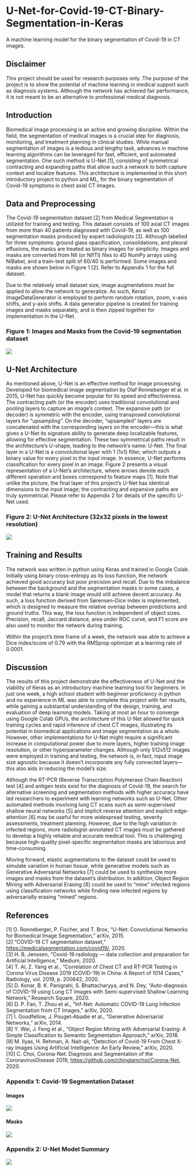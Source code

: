 # U-Net-for-Covid-19-CT-Binary-Segmentation-in-Keras
A machine learning model for the binary segmentation of Covid-19 in CT images.


## Disclaimer
  This project should be used for research purposes only. The purpose of the project is to show the potential of machine learning in medical support such as diagnosis systems. Although the network has achieved fair performance, it is not meant to be an alternative to professional medical diagnosis.

## Introduction
  Biomedical image processing is an active and growing discipline. Within the field, the segmentation of medical images is a crucial step for diagnosis, monitoring, and treatment planning in clinical studies. While manual segmentation of images is a tedious and lengthy task, advances in machine learning algorithms can be leveraged for fast, efficient, and automated segmentation. One such method is U-Net [1], consisting of symmetrical contracting and expanding paths that allow such a network to both capture context and localize features. This architecture is implemented in this short introductory project to python and ML, for the binary segmentation of Covid-19 symptoms in chest axial CT images.

## Data and Preprocessing 
  The Covid-19 segmentation dataset [2] from Medical Segmentation is utilized for training and testing. This dataset consists of 100 axial CT images from more than 40 patients diagnosed with Covid-19, as well as 100 segmentation masks produced by expert radiologists [3]. Although labelled for three symptoms: ground glass opacification, consolidations, and pleural effusions, the masks are treated as binary images for simplicity. Images and masks are converted from NII (or NIfTI) files to 4D NumPy arrays using NiBabel, and a train-test split of 60/40 is performed. Some images and masks are shown below in Figure 1 [2]. Refer to Appendix 1 for the full dataset.
  
  Due to the relatively small dataset size, image augmentations must be applied to allow the network to generalize. As such, Keras’ ImageDataGenerator is employed to perform random rotation, zoom, x-axis shifts, and y-axis shifts. A data generator pipeline is created for training images and masks separately, and is then zipped together for implementation in the U-Net. 
 
### Figure 1: Images and Masks from the Covid-19 segmentation dataset
![](utils/sample-image-mask-plots.png)

## U-Net Architecture
  As mentioned above, U-Net is an effective method for image processing. Developed for biomedical image segmentation by Olaf Ronneberger et al. in 2015, U-Net has quickly become popular for its speed and effectiveness. The contracting path (or the encoder) uses traditional convolutional and pooling layers to capture an image’s context. The expansive path (or decoder) is symmetric with the encoder, using transposed convolutional layers for “upsampling”. On the decoder, “upsampled” layers are concatenated with the corresponding layers on the encoder—this is what gives a U-Net its signature ability to generate deep localizable features, allowing for effective segmentation. These two symmetrical paths result in the architecture’s U-shape, leading to the network’s name: U-Net. The final layer in a U-Net is a convolutional layer with 1 (1x1) filter, which outputs a binary value for every pixel in the input image. In essence, U-Net performs classification for every pixel in an image. Figure 2 presents a visual representation of a U-Net’s architecture, where arrows denote each different operation and boxes correspond to feature maps [1]. Note that unlike the picture, the final layer of this project’s U-Net has identical dimensions to the input image; the contracting and expansive paths are truly symmetrical. Please refer to Appendix 2 for details of the specific U-Net used.
  
### Figure 2: U-Net Architecture (32x32 pixels in the lowest resolution)
![](utils/u-net-architecture.png)

## Training and Results
  The network was written in python using Keras and trained in Google Colab. Initially using binary cross-entropy as its loss function, the network achieved good accuracy but poor precision and recall. Due to the imbalance between the background and the segmentation masks in some cases, a model that returns a blank image would still achieve decent accuracy. As such, a loss function derived from Sørensen–Dice index is implemented, which is designed to measure the relative overlap between predictions and ground truths. This way, the loss function is independent of object sizes. Precision, recall, Jaccard distance, area under ROC curve, and F1 score are also used to monitor the network during training. 
  
  Within the project’s time frame of a week, the network was able to achieve a Dice index/score of 0.79 with the RMSprop optimizer at a learning rate of 0.0001.
  
## Discussion
  The results of this project demonstrate the effectiveness of U-Net and the viability of Keras as an introductory machine learning tool for beginners. In just one week, a high school student with beginner proficiency in python and no experience in ML was able to complete this project with fair results, while gaining a substantial understanding of the design, training, and evaluation of deep learning models. Taking at most an hour to converge using Google Colab GPUs, the architecture of this U-Net allowed for quick training cycles and rapid inference of chest CT images, illustrating its potential in biomedical applications and image segmentation as a whole. However, other implementations for U-Net might require a significant increase in computational power due to more layers, higher training image resolution, or other hyperparameter changes. Although only 512x512 images were employed in training and testing, the network is, in fact, input image size agnostic because it doesn’t incorporate any fully connected layers— this also aids in reducing the model’s size.

  Although the RT-PCR (Reverse Transcription Polymerase Chain Reaction) test [4] and antigen tests exist for the diagnosis of Covid-19, the search for alternative screening and segmentation methods with higher accuracy have led researchers to experiment with learning networks such as U-Net. Other automated methods involving lung CT scans such as semi-supervised shallow neural networks [5] and implicit reverse attention and explicit edge-attention [6] may be useful for more widespread testing, severity assessments, treatment planning. However, due to the high variation in infected regions, more radiologist-annotated CT images must be gathered to develop a highly reliable and accurate medical tool. This is challenging because high-quality pixel-specific segmentation masks are laborious and time-consuming.
  
  Moving forward, elastic augmentations to the dataset could be used to simulate variation in human tissue, while generative models such as Generative Adversarial Networks [7] could be used to synthesize more images and masks from the dataset’s distribution. In addition, Object Region Mining with Adversarial Erasing [8] could be used to “mine” infected regions using classification networks while finding new infected regions by adversarially erasing “mined” regions. 
 
## References
[1] O. Ronneberger, P. Fischer, and T. Brox, “U-Net: Convolutional Networks for Biomedical Image Segmentation,” arXiv, 2015.  
[2] “COVID-19 CT segmentation dataset,” https://medicalsegmentation.com/covid19/, 2020.  
[3] H. B. Jenssen, “Covid-19 radiology — data collection and preparation for Artificial Intelligence,” Medium, 2020.   
[4] T. Ai, Z. Yang et al., “Correlation of Chest CT and RT-PCR Testing in Corona Virus Disease 2019 (COVID-19) in China: A Report of 1014 Cases,” Radiology, vol. 2019, p. 200642, 2020.  
[5] D. Konar, B. K. Panigrahi, S. Bhattacharyya, and N. Dey, “Auto-diagnosis of COVID-19 using Lung CT Images with Semi-supervised Shallow Learning Network,” Research Square, 2020.  
[6] D. P. Fan, T. Zhou et al., “Inf-Net: Automatic COVID-19 Lung Infection Segmentation from CT Images,” arXiv, 2020.  
[7] I. Goodfellow, J. Pouget-Abadie et al., “Generative Adversarial Networks,” arXiv, 2014.  
[8] Y. Wei, J. Feng et al., “Object Region Mining with Adversarial Erasing: A Simple Classification to Semantic Segmentation Approach,” arXiv, 2018.  
[9] M. Ilyas, H. Rehman, A. Nait-ali, “Detection of Covid-19 From Chest X-ray Images Using Artificial Intelligence: An Early Review,” arXiv, 2020.   
[10] C. Choi, Corona-Net: Diagnosis and Segmentation of the CoronavirusDisease 2019, https://github.com/chinglamchoi/Corona-Net, 2020.  

### Appendix 1: Covid-19 Segmentation Dataset
#### Images  
![](utils/image-plots.png)  
#### Masks  
![](utils/mask-plots.png)  

### Appendix 2: U-Net Model Summary
![](utils/u-net-model-summary.png)
